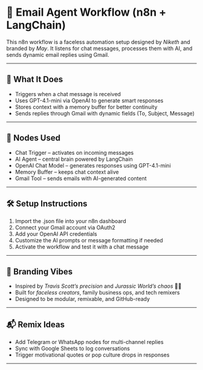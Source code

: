 # 🤖 Email Agent Workflow (n8n + LangChain)

This n8n workflow is a faceless automation setup designed by *Niketh* and branded by *May*. 
It listens for chat messages, processes them with AI, and sends dynamic email replies using Gmail.

---

## 🚀 What It Does
- Triggers when a chat message is received
- Uses GPT-4.1-mini via OpenAI to generate smart responses
- Stores context with a memory buffer for better continuity
- Sends replies through Gmail with dynamic fields (To, Subject, Message)

---

## 🧠 Nodes Used
- Chat Trigger – activates on incoming messages  
- AI Agent – central brain powered by LangChain  
- OpenAI Chat Model – generates responses using GPT-4.1-mini  
- Memory Buffer – keeps chat context alive  
- Gmail Tool – sends emails with AI-generated content

---

## 🛠 Setup Instructions
1. Import the .json file into your n8n dashboard
2. Connect your Gmail account via OAuth2
3. Add your OpenAI API credentials
4. Customize the AI prompts or message formatting if needed
5. Activate the workflow and test it with a chat message

---

## 🎨 Branding Vibes
- Inspired by *Travis Scott’s precision* and *Jurassic World’s chaos* 🦖🔥  
- Built for *faceless creators*, family business ops, and tech remixers  
- Designed to be modular, remixable, and GitHub-ready

---

## 📬 Remix Ideas
- Add Telegram or WhatsApp nodes for multi-channel replies  
- Sync with Google Sheets to log conversations  
- Trigger motivational quotes or pop culture drops in responses

---

